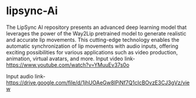 # lipsync-Ai
The LipSync AI repository presents an advanced deep learning model that leverages the power of the Way2Lip pretrained model to generate realistic and accurate lip movements. This cutting-edge technology enables the automatic synchronization of lip movements with audio inputs, offering exciting possibilities for various applications such as video production, animation, virtual avatars, and more.
Input video link-https://www.youtube.com/watch?v=YMuuEv37s0o

Input audio link-https://drive.google.com/file/d/1jhUOAeGw8lPjNf7Q1cIcBOvzE3CJ3gVz/view
